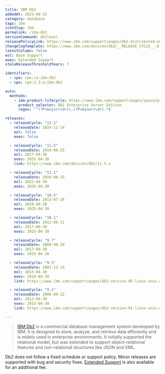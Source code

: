 ```yaml
---
title: IBM Db2
addedAt: 2025-08-15
category: database
tags: ibm
iconSlug: ibm
permalink: /ibm-db2
versionCommand: db2level
releasePolicyLink: https://www.ibm.com/support/pages/db2-distributed-end-support-eos-dates
changelogTemplate: https://www.ibm.com/docs/en/db2/__RELEASE_CYCLE__.0
latestColumn: false
eol: Base Support
eoes: Extended Support
staleReleaseThresholdYears: 7

identifiers:
  - cpe: cpe:/a:ibm:db2
  - cpe: cpe:2.3:a:ibm:db2

auto:
  methods:
    - ibm-product-lifecycle: https://www.ibm.com/support/pages/space/product-lifecycle/ibm_product_lifecycle_list.csv
      product_selector: DB2 Enterprise Server Edition
      regex: '^(?P<major>\d+)\.(?P<minor>\d+).*$'

releases:
  - releaseCycle: "12.1"
    releaseDate: 2024-11-14
    eol: false
    eoes: false

  - releaseCycle: "11.5"
    releaseDate: 2019-06-25
    eol: 2027-04-30
    eoes: 2031-04-30
    link: https://www.ibm.com/docs/en/db2/11.5.x

  - releaseCycle: "11.1"
    releaseDate: 2016-06-15
    eol: 2022-04-30
    eoes: 2026-04-30

  - releaseCycle: "10.5"
    releaseDate: 2013-07-26
    eol: 2020-04-30
    eoes: 2025-04-30

  - releaseCycle: "10.1"
    releaseDate: 2012-06-11
    eol: 2017-09-30
    eoes: 2025-04-30

  - releaseCycle: "9.7"
    releaseDate: 2009-08-28
    eol: 2017-09-30
    eoes: 2025-04-30

  - releaseCycle: "9.5"
    releaseDate: 2007-12-14
    eol: 2015-04-30
    eoes: 2018-04-30
    link: https://www.ibm.com/support/pages/db2-version-95-linux-unix-and-windows-english-manuals

  - releaseCycle: "9.1"
    releaseDate: 2006-09-22
    eol: 2012-04-30
    eoes: 2015-04-30
    link: https://www.ibm.com/support/pages/db2-version-91-linux-unix-and-windows-manuals

---
```


> [IBM Db2](https://www.ibm.com/products/db2) is a commercial database management system developed by IBM.
> It is designed to store, analyze, and retrieve data efficiently and is widely used in enterprise environments.
> It initially supported the relational model, but was extended to support object–relational features and non-relational structures like JSON and XML.

Db2 does not follow a fixed schedule or support policy.
Minor releases are supported with bug and security fixes.
[Extended Support](https://www.ibm.com/support/pages/node/7008589) is also available for an additional fee.
